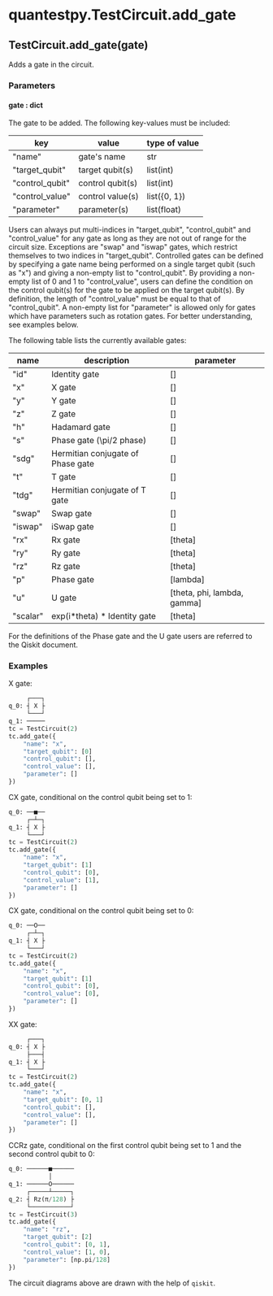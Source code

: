 # quantestpy.TestCircuit.add_gate

## TestCircuit.add_gate(gate)
Adds a gate in the circuit.

### Parameters

#### gate : dict
The gate to be added. The following key-values must be included:

key | value | type of value
--- | --- | ---
"name" | gate's name | str
"target_qubit" | target qubit(s) | list(int)
"control_qubit" | control qubit(s) | list(int)
"control_value" | control value(s) | list({0, 1})
"parameter" | parameter(s) | list(float)

Users can always put multi-indices in "target_qubit", "control_qubit" and "control_value" for any gate as long as they are not out of range for the circuit size. Exceptions are "swap" and "iswap" gates, which restrict themselves to two indices in "target_qubit". Controlled gates can be defined by specifying a gate name being performed on a single target qubit (such as "x") and giving a non-empty list to "control_qubit". By providing a non-empty list of 0 and 1 to "control_value", users can define the condition on the control qubit(s) for the gate to be applied on the target qubit(s). By definition, the length of "control_value" must be equal to that of "control_qubit". A non-empty list for "parameter" is allowed only for gates which have parameters such as rotation gates. For better understanding, see examples below.

The following table lists the currently available gates:

name | description | parameter
--- | --- | ---
"id" | Identity gate | []
"x" | X gate | []
"y" | Y gate | []
"z" | Z gate | []
"h" | Hadamard gate | []
"s" | Phase gate (\pi/2 phase) | []
"sdg" | Hermitian conjugate of Phase gate | []
"t" | T gate | []
"tdg" | Hermitian conjugate of T gate | []
"swap" | Swap gate | []
"iswap" | iSwap gate | []
"rx" | Rx gate | [theta]
"ry" | Ry gate | [theta]
"rz" | Rz gate | [theta]
"p" | Phase gate | [lambda]
"u" | U gate | [theta, phi, lambda, gamma]
"scalar" | exp(i*theta) * Identity gate | [theta]

For the definitions of the Phase gate and the U gate users are referred to the Qiskit document.
### Examples
X gate:
```py
     ┌───┐
q_0: ┤ X ├
     └───┘
q_1: ─────
tc = TestCircuit(2)
tc.add_gate({
    "name": "x",
    "target_qubit": [0]
    "control_qubit": [],
    "control_value": [],
    "parameter": []
})
```
CX gate, conditional on the control qubit being set to 1:
```py
q_0: ──■──
     ┌─┴─┐
q_1: ┤ X ├
     └───┘
tc = TestCircuit(2)
tc.add_gate({
    "name": "x",
    "target_qubit": [1]
    "control_qubit": [0],
    "control_value": [1],
    "parameter": []
})
```
CX gate, conditional on the control qubit being set to 0:
```py
q_0: ──O──
     ┌─┴─┐
q_1: ┤ X ├
     └───┘
tc = TestCircuit(2)
tc.add_gate({
    "name": "x",
    "target_qubit": [1]
    "control_qubit": [0],
    "control_value": [0],
    "parameter": []
})
```
XX gate:
```py
     ┌───┐
q_0: ┤ X ├
     ├───┤
q_1: ┤ X ├
     └───┘
tc = TestCircuit(2)
tc.add_gate({
    "name": "x",
    "target_qubit": [0, 1]
    "control_qubit": [],
    "control_value": [],
    "parameter": []
})
```
CCRz gate, conditional on the first control qubit being set to 1 and the second control qubit to 0:
```py
q_0: ──────■──────
           │
q_1: ──────O──────
     ┌─────┴─────┐
q_2: ┤ Rz(π/128) ├
     └───────────┘
tc = TestCircuit(3)
tc.add_gate({
    "name": "rz",
    "target_qubit": [2]
    "control_qubit": [0, 1],
    "control_value": [1, 0],
    "parameter": [np.pi/128]
})
```
The circuit diagrams above are drawn with the help of `qiskit`.
